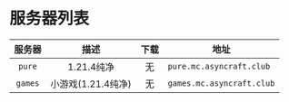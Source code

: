 ---
---

# 服务器列表

|  服务器   |         描述         |                                  下载                                  | 地址                        |
| :-------: | :------------------: | :--------------------------------------------------------------------: | --------------------------- |
|  `pure`   |      1.21.4纯净      |                                   无                                   | `pure.mc.asyncraft.club`    |
|  `games`   |      小游戏(1.21.4纯净)      |                                   无                                   | `games.mc.asyncraft.club`    |
